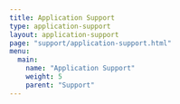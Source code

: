 ```yaml
---
title: Application Support
type: application-support
layout: application-support
page: "support/application-support.html"
menu:
  main:
    name: "Application Support"
    weight: 5
    parent: "Support"
---
```

